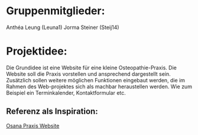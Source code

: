 # Gruppenmitglieder:
Anthéa Leung (Leuna1)
Jorma Steiner (Steij14)

# Projektidee: 
Die Grundidee ist eine Website für eine kleine Osteopathie-Praxis. Die Website soll die Praxis
vorstellen und ansprechend dargestellt sein. Zusätzlich sollen weitere möglichen Funktionen
eingebaut werden, die im Rahmen des Web-projektes sich als machbar heraustellen werden. Wie zum
Beispiel ein Terminkalender, Kontaktformular etc.

## Referenz als Inspiration:
[Osana Praxis Website](https://www.osana.ch/osteopathische-behandlungsformen "Osana Praxis Website")